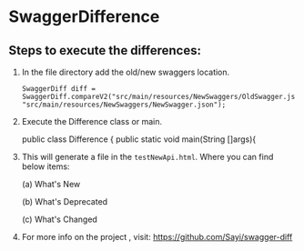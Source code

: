 # SwaggerDifference

## Steps to execute the differences:

1. In the file directory add the old/new swaggers location.
       
       SwaggerDiff diff = SwaggerDiff.compareV2("src/main/resources/NewSwaggers/OldSwagger.json", "src/main/resources/NewSwaggers/NewSwagger.json");


2. Execute the Difference class or main.

    
    public class Difference {
    public static void main(String []args){


3. This will generate a file in the ``testNewApi.html``. Where you can find below items:

    (a) What's New
    
    (b) What's Deprecated
    
    (c) What's Changed


4. For more info on the project , visit: https://github.com/Sayi/swagger-diff
